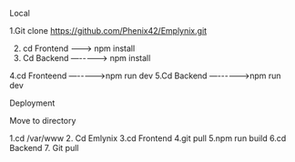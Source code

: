 Local

1.Git clone https://github.com/Phenix42/Emplynix.git

2. cd Frontend —--> npm install
3. Cd Backend —-----> npm install


4.cd Fronteend —----->npm run dev
5.Cd Backend —------>npm run dev



Deployment


Move to directory

1.cd /var/www
2. Cd Emlynix
3.cd Frontend
4.git pull
5.npm run build
6.cd Backend
7. Git pull
